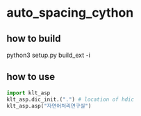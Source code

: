 # auto_spacing_cython

## how to build
python3 setup.py build_ext -i

## how to use
```python
import klt_asp
klt_asp.dic_init.(".") # location of hdic
klt_asp.asp("자연어처리연구실")
```